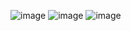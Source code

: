 ![image](https://github.com/user-attachments/assets/7b38352a-736f-49f3-b62b-ad1a15c260c6)
![image](https://github.com/user-attachments/assets/ade3ac82-5624-4c9c-83e4-05c240e14c51)
![image](https://github.com/user-attachments/assets/caea4da1-81a0-4481-a426-73d5262dae4c)

